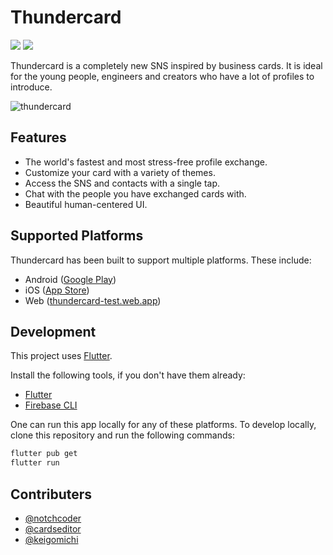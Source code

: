 # Thundercard

![](https://badgen.net/github/checks/Dev-roll/thundercard/main)
![](https://badgen.net/github/release/Dev-roll/thundercard)

Thundercard is a completely new SNS inspired by business cards. It is ideal for the young people, engineers and creators who have a lot of profiles to introduce.

![thundercard](https://user-images.githubusercontent.com/79978827/202828236-809fb30e-9d46-46aa-87da-18882e1f35b1.png)

## Features

- The world's fastest and most stress-free profile exchange.
- Customize your card with a variety of themes.
- Access the SNS and contacts with a single tap.
- Chat with the people you have exchanged cards with.
- Beautiful human-centered UI.

## Supported Platforms

Thundercard has been built to support multiple platforms. These include:

- Android ([Google Play](https://play.google.com/store/apps/details?id=app.web.thundercard))
- iOS ([App Store](https://apps.apple.com/us/app/thundercard/id6444392874))
- Web ([thundercard-test.web.app](https://thundercard-test.web.app))

## Development

This project uses [Flutter](https://flutter.dev).

Install the following tools, if you don't have them already:

- [Flutter](https://flutter.dev/docs/get-started/install)
- [Firebase CLI](https://firebase.google.com/docs/cli#install_the_firebase_cli)

One can run this app locally for any of these platforms.
To develop locally, clone this repository and run the following commands:

```bash
flutter pub get
flutter run
```

## Contributers

- [@notchcoder](https://github.com/notchcoder)
- [@cardseditor](https://github.com/cardseditor)
- [@keigomichi](https://github.com/keigomichi)
